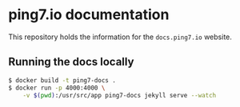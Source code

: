 # ping7.io documentation

This repository holds the information for the `docs.ping7.io` website.

## Running the docs locally

```bash
$ docker build -t ping7-docs .
$ docker run -p 4000:4000 \
    -v $(pwd):/usr/src/app ping7-docs jekyll serve --watch
```
